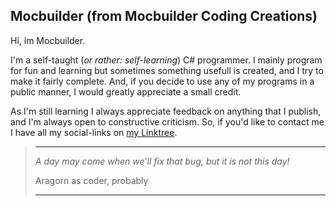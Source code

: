 ## Mocbuilder (from Mocbuilder Coding Creations)

Hi, im Mocbuilder.

I'm a self-taught (_or rather: self-learning_) C# programmer. I mainly program for fun and learning but sometimes something usefull is created, and I try to make it fairly complete.
And, if you decide to use any of my programs in a public manner, I would greatly appreciate a small credit.

As I'm still learning I always appreciate feedback on anything that I publish, and I'm always open to constructive criticism.
So, if you'd like to contact me I have all my social-links on [my Linktree](https://linktr.ee/mocbuildercodingcreations). 
>________________________________
>
> *A day may come when we'll fix that bug, but it is not this day!*
> 
>Aragorn as coder, probably
>
>________________________________
